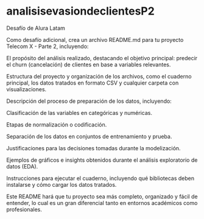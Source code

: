 # analisisevasiondeclientesP2
Desafío de Alura Latam

Como desafío adicional, crea un archivo README.md para tu proyecto Telecom X - Parte 2, incluyendo:

El propósito del análisis realizado, destacando el objetivo principal: predecir el churn (cancelación) de clientes en base a variables relevantes.

Estructura del proyecto y organización de los archivos, como el cuaderno principal, los datos tratados en formato CSV y cualquier carpeta con visualizaciones.

Descripción del proceso de preparación de los datos, incluyendo:

Clasificación de las variables en categóricas y numéricas.

Etapas de normalización o codificación.

Separación de los datos en conjuntos de entrenamiento y prueba.

Justificaciones para las decisiones tomadas durante la modelización.

Ejemplos de gráficos e insights obtenidos durante el análisis exploratorio de datos (EDA).

Instrucciones para ejecutar el cuaderno, incluyendo qué bibliotecas deben instalarse y cómo cargar los datos tratados.

Este README hará que tu proyecto sea más completo, organizado y fácil de entender, lo cual es un gran diferencial tanto en entornos académicos como profesionales.
